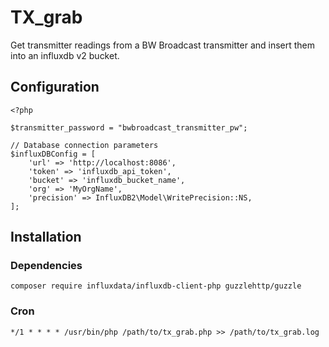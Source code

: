 # TX_grab

Get transmitter readings from a BW Broadcast transmitter and insert them into an influxdb v2 bucket.

## Configuration

```
<?php

$transmitter_password = "bwbroadcast_transmitter_pw";

// Database connection parameters
$influxDBConfig = [
    'url' => 'http://localhost:8086',
    'token' => 'influxdb_api_token',
    'bucket' => 'influxdb_bucket_name',
    'org' => 'MyOrgName',
    'precision' => InfluxDB2\Model\WritePrecision::NS,
];
```

## Installation

### Dependencies

`composer require influxdata/influxdb-client-php guzzlehttp/guzzle`

### Cron

`*/1 * * * * /usr/bin/php /path/to/tx_grab.php >> /path/to/tx_grab.log`
